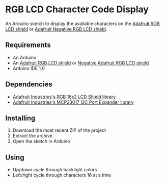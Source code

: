 RGB LCD Character Code Display
==============================

An Arduino sketch to display the available characters on the [Adafruit RGB LCD shield](https://www.adafruit.com/products/716) or [Adafruit Negative RGB LCD shield](http://www.adafruit.com/products/714).

Requirements
------------
* An Arduino
* An [Adafruit RGB LCD shield](https://www.adafruit.com/products/716) or [Negative Adafruit RGB LCD shield](http://www.adafruit.com/products/714)
* Arduino IDE 1.0

Dependencies
------------
* [Adafruit Industries's RGB 16x2 LCD Shield library](https://github.com/adafruit/Adafruit-RGB-LCD-Shield-Library)
* [Adafruit Industries's MCP23017 I2C Port Expander library](https://github.com/adafruit/Adafruit-MCP23017-Arduino-Library)

Installing
----------
1. Download the most recent ZIP of the project
2. Extract the archive
3. Open the sketch in Arduino 

Using
-----
* Up/down cycle through backlight colors
* Left/right cycle through characters 16 at a time